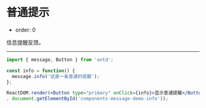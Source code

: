 # 普通提示

- order: 0

信息提醒反馈。

---

````jsx
import { message, Button } from 'antd';

const info = function() {
  message.info('这是一条普通的提醒');
};

ReactDOM.render(<Button type="primary" onClick={info}>显示普通提醒</Button>
, document.getElementById('components-message-demo-info'));
````
